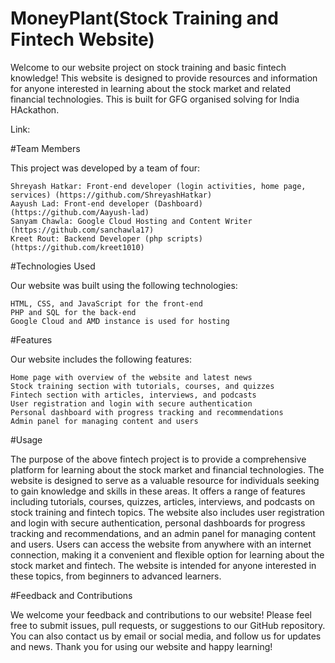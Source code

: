 # MoneyPlant(Stock Training and Fintech Website)

Welcome to our website project on stock training and basic fintech knowledge! This website is designed to provide resources and information for anyone interested in learning about the stock market and related financial technologies. This is built for GFG organised solving for India HAckathon.

Link:

#Team Members

This project was developed by a team of four:

    Shreyash Hatkar: Front-end developer (login activities, home page, services) (https://github.com/ShreyashHatkar)
    Aayush Lad: Front-end developer (Dashboard) (https://github.com/Aayush-lad)
    Sanyam Chawla: Google Cloud Hosting and Content Writer  (https://github.com/sanchawla17)
    Kreet Rout: Backend Developer (php scripts) (https://github.com/kreet1010)

#Technologies Used

Our website was built using the following technologies:

    HTML, CSS, and JavaScript for the front-end
    PHP and SQL for the back-end
    Google Cloud and AMD instance is used for hosting

#Features

Our website includes the following features:

    Home page with overview of the website and latest news
    Stock training section with tutorials, courses, and quizzes
    Fintech section with articles, interviews, and podcasts
    User registration and login with secure authentication
    Personal dashboard with progress tracking and recommendations
    Admin panel for managing content and users


#Usage

The purpose of the above fintech project is to provide a comprehensive platform for learning about the stock market and financial technologies. The website is designed to serve as a valuable resource for individuals seeking to gain knowledge and skills in these areas. It offers a range of features including tutorials, courses, quizzes, articles, interviews, and podcasts on stock training and fintech topics. The website also includes user registration and login with secure authentication, personal dashboards for progress tracking and recommendations, and an admin panel for managing content and users. Users can access the website from anywhere with an internet connection, making it a convenient and flexible option for learning about the stock market and fintech. The website is intended for anyone interested in these topics, from beginners to advanced learners.

#Feedback and Contributions

We welcome your feedback and contributions to our website! Please feel free to submit issues, pull requests, or suggestions to our GitHub repository. You can also contact us by email or social media, and follow us for updates and news. Thank you for using our website and happy learning!

 
